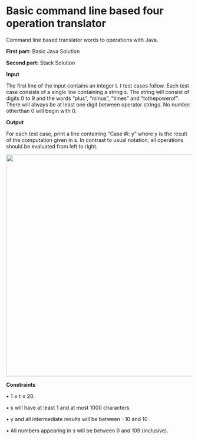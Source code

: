 # Basic command line based four operation translator

Command line based translator words to operations with Java. 

__First part:__  Basic Java Solution

__Second part:__ Stack Solution

__Input__

The first line of the input contains an integer t. t test cases follow. Each test case consists of a single line containing a string s. The string will consist of digits 0 to 9 and the words “plus”, “minus”, “times” and “tothepowerof”. There will always be at least one digit between operator strings. No number otherthan 0 will begin with 0.


__Output__

For each test case, print a line containing “Case #i: y” where y is the result of the computation given in s. In contrast to usual notation, all operations should be evaluated from left to right.

<img width="600" src="https://user-images.githubusercontent.com/43733194/79428393-c3038600-7fce-11ea-874d-38d4b81899f4.png">


__Constraints__

• 1 ≤ t ≤ 20.

• s will have at least 1 and at most 1000 characters.

• y and all intermediate results will be between −10 and 10 .

• All numbers appearing in s will be between 0 and 109 (inclusive).
